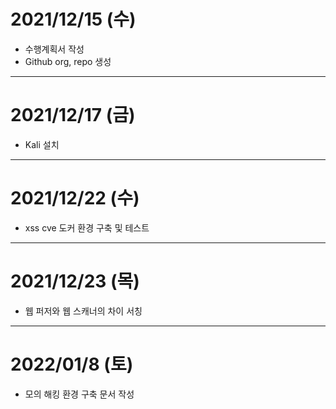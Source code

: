 # 2021/12/15 (수)
- 수행계획서 작성
- Github org, repo 생성

---

# 2021/12/17 (금)
- Kali 설치

---

# 2021/12/22 (수)
- xss cve 도커 환경 구축 및 테스트

---

# 2021/12/23 (목)
- 웹 퍼저와 웹 스캐너의 차이 서칭

---

# 2022/01/8 (토)
- 모의 해킹 환경 구축 문서 작성
